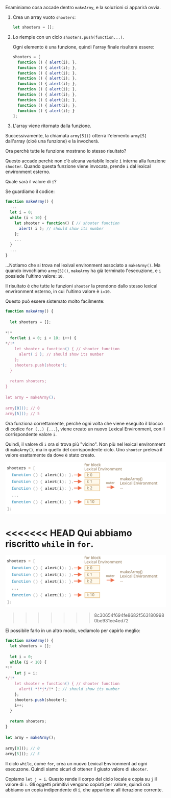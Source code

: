 
Esaminiamo cosa accade dentro `makeArmy`, e la soluzioni ci apparirà ovvia.

1. Crea un array vuoto `shooters`:

    ```js
    let shooters = [];
    ```
2. Lo riempie con un ciclo `shooters.push(function...)`.

    Ogni elemento è una funzione, quindi l'array finale risulterà essere:

    ```js no-beautify
    shooters = [
      function () { alert(i); },
      function () { alert(i); },
      function () { alert(i); },
      function () { alert(i); },
      function () { alert(i); },
      function () { alert(i); },
      function () { alert(i); },
      function () { alert(i); },
      function () { alert(i); },
      function () { alert(i); }
    ];
    ```

3. L'array viene ritornato dalla funzione.

Successivamente, la chiamata `army[5]()` otterrà l'elemento `army[5]` dall'array (cioè una funzione) e la invocherà.

Ora perchè tutte le funzione mostrano lo stesso risultato?

Questo accade perchè non c'è alcuna variabile locale `i` interna alla funzione `shooter`. Quando questa funzione viene invocata, prende `i` dal lexical environment esterno.

Quale sarà il valore di `i`?

Se guardiamo il codice:

```js
function makeArmy() {
  ...
  let i = 0;
  while (i < 10) {
    let shooter = function() { // shooter function
      alert( i ); // should show its number
    };
    ...
  }
  ...
}
```

...Notiamo che si trova nel lexival environment associato a `makeArmy()`. Ma quando invochiamo `army[5]()`, `makeArmy` ha già terminato l'esecuzione, e `i` possiede l'ultimo valore: `10`.

Il risultato è che tutte le funzioni `shooter` la prendono dallo stesso lexical envrironment esterno, in cui l'ultimo valore è `i=10`.

Questo può essere sistemato molto facilmente:

```js run
function makeArmy() {

  let shooters = [];

*!*
  for(let i = 0; i < 10; i++) {
*/!*
    let shooter = function() { // shooter function
      alert( i ); // should show its number
    };
    shooters.push(shooter);
  }

  return shooters;
}

let army = makeArmy();

army[0](); // 0
army[5](); // 5
```
Ora funziona correttamente, perché ogni volta che viene eseguito il blocco di codice `for (..) {...}`, viene creato un nuovo Lexical Environment, con il corrispondente valore `i`.

Quindi, il valore di `i` ora si trova più "vicino". Non più nel lexical environment di `makeArmy()`, ma in quello del corrispondente ciclo. Uno `shooter` preleva il valore esattamente da dove è stato creato.

![](lexenv-makearmy.svg)

<<<<<<< HEAD
Qui abbiamo riscritto `while` in `for`.
=======
![](lexenv-makearmy.svg)
>>>>>>> 8c30654f694fe8682f5631809980be931ee4ed72

Eì possibile farlo in un altro modo, vediamolo per capirlo meglio:


```js run
function makeArmy() {
  let shooters = [];

  let i = 0;
  while (i < 10) {
*!*
    let j = i;
*/!*
    let shooter = function() { // shooter function
      alert( *!*j*/!* ); // should show its number
    };
    shooters.push(shooter);
    i++;
  }

  return shooters;
}

let army = makeArmy();

army[0](); // 0
army[5](); // 5
```

Il ciclo `while`, come `for`, crea un nuovo Lexical Environment ad ogni esecuzone. Quindi siamo sicuri di ottener il giusto valore di `shooter`.

Copiamo `let j = i`. Questo rende il corpo del ciclo locale e copia su `j` il valore di `i`. Gli oggetti primitivi vengono copiati per valore, quindi ora abbiamo un copia indipendente di `i`, che appartiene all iterazione corrente.
